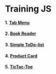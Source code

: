# Training JS

#### 1. [Tab Menu](https://asotikovasvetlana.github.io/training-js/tab-menu/)

#### 2. [Book Reader](https://asotikovasvetlana.github.io/training-js/book-reader/)

#### 3. [Simple ToDo-list](https://asotikovasvetlana.github.io/training-js/todo/)

#### 4. [Product Card](https://asotikovasvetlana.github.io/training-js/cart/)

#### 5. [TicTac-Toe](https://asotikovasvetlana.github.io/training-js/tictactoe/)
